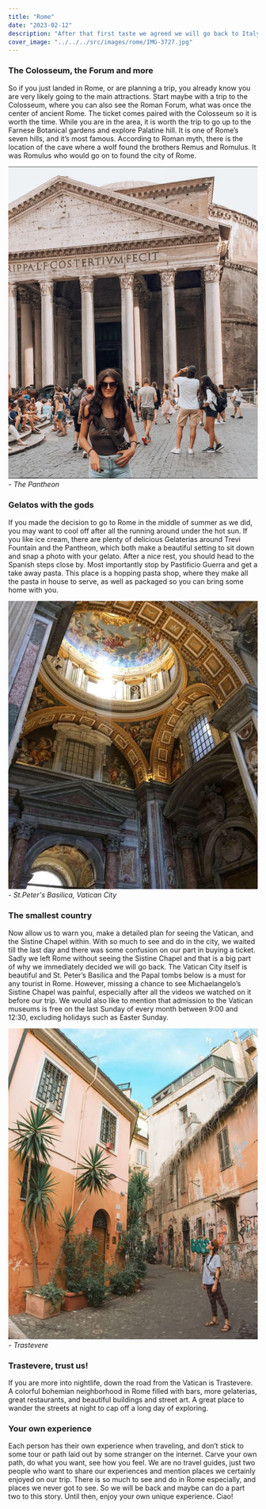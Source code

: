 ```yaml
---
title: "Rome"
date: "2023-02-12"
description: "After that first taste we agreed we will go back to Italy, we did, and we will go back many more times."
cover_image: "../../../src/images/rome/IMG-3727.jpg"
---
```


### **The Colosseum, the Forum and more**

So if you just landed in Rome, or are planning a trip, you already know you are very likely going to the main attractions. Start maybe with a trip to the Colosseum, where you can also see the Roman Forum, what was once the center of ancient Rome. The ticket comes paired with the Colosseum so it is worth the time. While you are in the area, it is worth the trip to go up to the Farnese Botanical gardens and explore Palatine hill. It is one of Rome’s seven hills, and it’s most famous. According to Roman myth, there is the location of the cave where a wolf found the brothers Remus and Romulus. It was Romulus who would go on to found the city of Rome.

![Pantheon](../../../src/images/rome/IMG-3725.jpg) - _The Pantheon_

### **Gelatos with the gods**

If you made the decision to go to Rome in the middle of summer as we did, you may want to cool off after all the running around under the hot sun. If you like ice cream, there are plenty of delicious Gelaterias around Trevi Fountain and the Pantheon, which both make a beautiful setting to sit down and snap a photo with your gelato. After a nice rest, you should head to the Spanish steps close by. Most importantly stop by Pastificio Guerra and get a take away pasta. This place is a hopping pasta shop, where they make all the pasta in house to serve, as well as packaged so you can bring some home with you.

![Vatican](../../../src/images/rome/IMG-3727.jpg) - _St.Peter's Basilica, Vatican City_

### **The smallest country**

Now allow us to warn you, make a detailed plan for seeing the Vatican, and the Sistine Chapel within. With so much to see and do in the city, we waited till the last day and there was some confusion on our part in buying a ticket. Sadly we left Rome without seeing the Sistine Chapel and that is a big part of why we immediately decided we will go back. The Vatican City itself is beautiful and St. Peter’s Basilica and the Papal tombs below is a must for any tourist in Rome. However, missing a chance to see Michaelangelo’s Sistine Chapel was painful, especially after all the videos we watched on it before our trip. We would also like to mention that admission to the Vatican museums is free on the last Sunday of every month between 9:00 and 12:30, excluding holidays such as Easter Sunday.

![Trastevere](../../../src/images/rome/IMG-3723.jpg) - _Trastevere_

### **Trastevere, trust us!**

If you are more into nightlife, down the road from the Vatican is Trastevere. A colorful bohemian neighborhood in Rome filled with bars, more gelaterias, great restaurants, and beautiful buildings and street art. A great place to wander the streets at night to cap off a long day of exploring.

### **Your own experience**

Each person has their own experience when traveling, and don’t stick to some tour or path laid out by some stranger on the internet. Carve your own path, do what you want, see how you feel. We are no travel guides, just two people who want to share our experiences and mention places we certainly enjoyed on our trip. There is so much to see and do in Rome especially, and places we never got to see. So we will be back and maybe can do a part two to this story. Until then, enjoy your own unique experience. Ciao!
